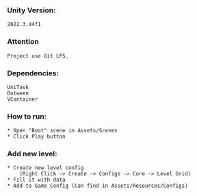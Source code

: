 ### Unity Version:
    2022.3.44f1

### Attention
    Project use Git LFS.

### Dependencies:
    UniTask
    Dotween
    VContainer

### How to run:
    * Open "Boot" scene in Assets/Scenes
    * Click Play button

### Add new level:
    * Create new level config 
        (Right Click -> Create -> Configs -> Core -> Level Grid)
    * Fill it with data
    * Add to Game Config (Can find in Assets/Resources/Configs)